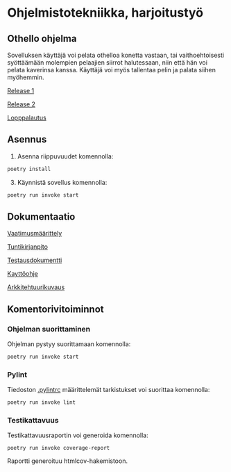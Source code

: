 # Ohjelmistotekniikka, harjoitustyö
## Othello ohjelma
Sovelluksen käyttäjä voi pelata othelloa konetta vastaan, tai vaithoehtoisesti syöttäämään molempien pelaajien siirrot halutessaan, niin että hän voi pelata kaverinsa kanssa. Käyttäjä voi myös tallentaa pelin ja palata siihen myöhemmin.

[Release 1](https://github.com/altarchess/ot-harjoitustyo/releases/tag/viikko5)

[Release 2](https://github.com/altarchess/ot-harjoitustyo/releases/tag/viikko6)

[Lopppalautus](https://github.com/altarchess/ot-harjoitustyo/releases/tag/viikko7)

## Asennus

1. Asenna riippuvuudet komennolla:

```bash
poetry install
```

3. Käynnistä sovellus komennolla:

```bash
poetry run invoke start
```

## Dokumentaatio
[Vaatimusmäärittely](https://github.com/altarchess/ot-harjoitustyo/blob/master/dokumentaatio/vaatimusmaarittely.md)

[Tuntikirjanpito](https://github.com/altarchess/ot-harjoitustyo/blob/master/dokumentaatio/tuntikirjanpito.md)

[Testausdokumentti](https://github.com/altarchess/ot-harjoitustyo/blob/master/dokumentaatio/testaus.md)

[Kayttöohje](https://github.com/altarchess/ot-harjoitustyo/blob/master/dokumentaatio/kayttoohje.md)

[Arkkitehtuurikuvaus](https://github.com/altarchess/ot-harjoitustyo/blob/master/dokumentaatio/Arkkitehtuurikuvaus.md)

## Komentorivitoiminnot

### Ohjelman suorittaminen

Ohjelman pystyy suorittamaan komennolla:

```bash
poetry run invoke start
```

### Pylint

Tiedoston [.pylintrc](./.pylintrc) määrittelemät tarkistukset voi suorittaa komennolla:

```bash
poetry run invoke lint
```

### Testikattavuus

Testikattavuusraportin voi generoida komennolla:

```
poetry run invoke coverage-report
```

Raportti generoituu htmlcov-hakemistoon.
